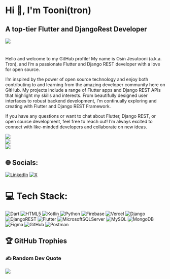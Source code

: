# Hi 👋, I'm Tooni(tron)
## A top-tier Flutter and DjangoRest Developer


![](https://github-profile-trophy.vercel.app/?username=toonimike&theme=radical&no-frame=false&no-bg=true&margin-w=4)

#
Hello and welcome to my GitHub profile! My name is Osin Jesutooni (a.k.a. Tron), and I’m a passionate Flutter and Django REST developer with a love for open source.

I’m inspired by the power of open source technology and enjoy both contributing to and learning from the amazing developer community here on GitHub. My projects include a range of Flutter apps and Django REST APIs that highlight my skills and interests. From beautifully designed user interfaces to robust backend development, I’m continually exploring and creating with Flutter and Django REST Framework.

If you have any questions or want to chat about Flutter, Django REST, or open source development, feel free to reach out! I’m always excited to connect with like-minded developers and collaborate on new ideas.

![](https://github-readme-stats.vercel.app/api?username=toonimike&theme=dark&hide_border=false&include_all_commits=false&count_private=false)<br/>
![](https://github-readme-streak-stats.herokuapp.com/?user=toonimike&theme=dark&hide_border=false)<br/>
![](https://github-readme-stats.vercel.app/api/top-langs/?username=toonimike&theme=dark&hide_border=false&include_all_commits=false&count_private=false&layout=compact)

## 🌐 Socials:
[![LinkedIn](https://img.shields.io/badge/LinkedIn-%230077B5.svg?logo=linkedin&logoColor=white)](https://www.linkedin.com/in/tooni-mike-38a80a290/) [![X](https://img.shields.io/badge/X-black.svg?logo=X&logoColor=white)](https://x.com/toonimike) 

# 💻 Tech Stack:
![Dart](https://img.shields.io/badge/dart-%230175C2.svg?style=for-the-badge&logo=dart&logoColor=white) ![HTML5](https://img.shields.io/badge/html5-%23E34F26.svg?style=for-the-badge&logo=html5&logoColor=white) ![Kotlin](https://img.shields.io/badge/kotlin-%237F52FF.svg?style=for-the-badge&logo=kotlin&logoColor=white) ![Python](https://img.shields.io/badge/python-3670A0?style=for-the-badge&logo=python&logoColor=ffdd54) ![Firebase](https://img.shields.io/badge/firebase-%23039BE5.svg?style=for-the-badge&logo=firebase) ![Vercel](https://img.shields.io/badge/vercel-%23000000.svg?style=for-the-badge&logo=vercel&logoColor=white) ![Django](https://img.shields.io/badge/django-%23092E20.svg?style=for-the-badge&logo=django&logoColor=white) ![DjangoREST](https://img.shields.io/badge/DJANGO-REST-ff1709?style=for-the-badge&logo=django&logoColor=white&color=ff1709&labelColor=gray) ![Flutter](https://img.shields.io/badge/Flutter-%2302569B.svg?style=for-the-badge&logo=Flutter&logoColor=white) ![MicrosoftSQLServer](https://img.shields.io/badge/Microsoft%20SQL%20Server-CC2927?style=for-the-badge&logo=microsoft%20sql%20server&logoColor=white) ![MySQL](https://img.shields.io/badge/mysql-4479A1.svg?style=for-the-badge&logo=mysql&logoColor=white) ![MongoDB](https://img.shields.io/badge/MongoDB-%234ea94b.svg?style=for-the-badge&logo=mongodb&logoColor=white) ![Figma](https://img.shields.io/badge/figma-%23F24E1E.svg?style=for-the-badge&logo=figma&logoColor=white) ![GitHub](https://img.shields.io/badge/github-%23121011.svg?style=for-the-badge&logo=github&logoColor=white) ![Postman](https://img.shields.io/badge/Postman-FF6C37?style=for-the-badge&logo=postman&logoColor=white)


## 🏆 GitHub Trophies


### ✍️ Random Dev Quote
![](https://quotes-github-readme.vercel.app/api?type=horizontal&theme=radical)

<!-- Proudly created with GPRM ( https://gprm.itsvg.in ) -->

